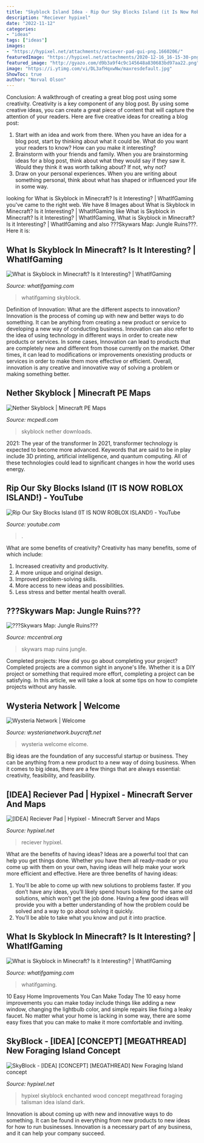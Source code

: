 ```yaml
---
title: "Skyblock Island Idea - Rip Our Sky Blocks Island (it Is Now Roblox Island!)"
description: "Reciever hypixel"
date: "2022-11-12"
categories:
- "ideas"
tags: ["ideas"]
images:
- "https://hypixel.net/attachments/reciever-pad-gui-png.1660206/"
featuredImage: "https://hypixel.net/attachments/2020-12-16_16-15-30-png.2192024/"
featured_image: "http://gyazo.com/d9b3a9f4c9c145648a830683bd97aa22.png"
image: "https://i.ytimg.com/vi/DL3afHqxwNw/maxresdefault.jpg"
ShowToc: true
author: "Norval Olson"
---
```



Conclusion: A walkthrough of creating a great blog post using some creativity.
Creativity is a key component of any blog post. By using some creative ideas, you can create a great piece of content that will capture the attention of your readers. Here are five creative ideas for creating a blog post: 
1. Start with an idea and work from there. When you have an idea for a blog post, start by thinking about what it could be. What do you want your readers to know? How can you make it interesting? 
2. Brainstorm with your friends and family. When you are brainstorming ideas for a blog post, think about what they would say if they saw it. Would they think it was worth talking about? If not, why not? 
3. Draw on your personal experiences. When you are writing about something personal, think about what has shaped or influenced your life in some way.

	

		
looking for What is Skyblock in Minecraft? Is it Interesting? | WhatIfGaming you've came to the right web. We have 8 Images about What is Skyblock in Minecraft? Is it Interesting? | WhatIfGaming like What is Skyblock in Minecraft? Is it Interesting? | WhatIfGaming, What is Skyblock in Minecraft? Is it Interesting? | WhatIfGaming and also ???Skywars Map: Jungle Ruins???. Here it is:
		
    
## What Is Skyblock In Minecraft? Is It Interesting? | WhatIfGaming

<img loading=lazy src="https://whatifgaming.com/wp-content/uploads/2021/07/Acid-island-720x405.jpg" onerror="this.onerror=null;this.src='https://tse2.mm.bing.net/th?id=OIP.3qfexsug8Y8Ntz6b89a0bwHaEK&amp;pid=15.1';" alt="What is Skyblock in Minecraft? Is it Interesting? | WhatIfGaming">

_Source: whatifgaming.com_

>whatifgaming skyblock. 

	

Definition of Innovation: What are the different aspects to innovation?
Innovation is the process of coming up with new and better ways to do something. It can be anything from creating a new product or service to developing a new way of conducting business. Innovation can also refer to the idea of using technology in different ways in order to create new products or services. In some cases, Innovation can lead to products that are completely new and different from those currently on the market. Other times, it can lead to modifications or improvements onexisting products or services in order to make them more effective or efficient. Overall, innovation is any creative and innovative way of solving a problem or making something better.

    
## Nether Skyblock | Minecraft PE Maps

<img loading=lazy src="https://my.mcpedl.com/storage/worlds/5058/images/nether-skyblock_4.png" onerror="this.onerror=null;this.src='https://tse1.mm.bing.net/th?id=OIP.9T2BEcuJD0yCLsoYQRGXYAHaD2&amp;pid=15.1';" alt="Nether Skyblock | Minecraft PE Maps">

_Source: mcpedl.com_

>skyblock nether downloads. 

	

2021: The year of the transformer
In 2021, transformer technology is expected to become more advanced. Keywords that are said to be in play include 3D printing, artificial intelligence, and quantum computing. All of these technologies could lead to significant changes in how the world uses energy.

    
## Rip Our Sky Blocks Island (IT IS NOW ROBLOX ISLAND!) - YouTube

<img loading=lazy src="https://i.ytimg.com/vi/DL3afHqxwNw/maxresdefault.jpg" onerror="this.onerror=null;this.src='https://tse4.mm.bing.net/th?id=OIP.q-PDoIYsbWZ7NHbTtmUK6wHaEK&amp;pid=15.1';" alt="Rip Our Sky Blocks Island (IT IS NOW ROBLOX ISLAND!) - YouTube">

_Source: youtube.com_

>. 

	

What are some benefits of creativity?
Creativity has many benefits, some of which include: 
1. Increased creativity and productivity.
2. A more unique and original design.
3. Improved problem-solving skills.
4. More access to new ideas and possibilities. 
5. Less stress and better mental health overall.

    
## ???Skywars Map: Jungle Ruins???

<img loading=lazy src="http://gyazo.com/d9b3a9f4c9c145648a830683bd97aa22.png" onerror="this.onerror=null;this.src='https://tse1.mm.bing.net/th?id=OIP.2bOp9MnBRWSKgwaDvZeqIgHaDz&amp;pid=15.1';" alt="???Skywars Map: Jungle Ruins???">

_Source: mccentral.org_

>skywars map ruins jungle. 

	

Completed projects: How did you go about completing your project?
Completed projects are a common sight in anyone's life. Whether it is a DIY project or something that required more effort, completing a project can be satisfying. In this article, we will take a look at some tips on how to complete projects without any hassle.

    
## Wysteria Network | Welcome

<img loading=lazy src="https://dunb17ur4ymx4.cloudfront.net/wysiwyg/678265/4a6af5999114ec659f7c018970eb3f37f44d7ad6.png" onerror="this.onerror=null;this.src='https://tse4.mm.bing.net/th?id=OIP.oWuwv7nVWDsPf5oK3DHX8QHaEH&amp;pid=15.1';" alt="Wysteria Network | Welcome">

_Source: wysterianetwork.buycraft.net_

>wysteria welcome elcome. 

	

Big ideas are the foundation of any successful startup or business. They can be anything from a new product to a new way of doing business. When it comes to big ideas, there are a few things that are always essential: creativity, feasibility, and feasibility.

    
## [IDEA] Reciever Pad | Hypixel - Minecraft Server And Maps

<img loading=lazy src="https://hypixel.net/attachments/reciever-pad-gui-png.1660206/" onerror="this.onerror=null;this.src='https://tse2.mm.bing.net/th?id=OIP.88mduMWTs9_XWC0_W1bT9gHaDv&amp;pid=15.1';" alt="[IDEA] Reciever Pad | Hypixel - Minecraft Server and Maps">

_Source: hypixel.net_

>reciever hypixel. 

	

What are the benefits of having ideas?
Ideas are a powerful tool that can help you get things done. Whether you have them all ready-made or you come up with them on your own, having ideas will help make your work more efficient and effective. Here are three benefits of having ideas: 
1. You’ll be able to come up with new solutions to problems faster. If you don’t have any ideas, you’ll likely spend hours looking for the same old solutions, which won’t get the job done. Having a few good ideas will provide you with a better understanding of how the problem could be solved and a way to go about solving it quickly. 
2. You’ll be able to take what you know and put it into practice.

    
## What Is Skyblock In Minecraft? Is It Interesting? | WhatIfGaming

<img loading=lazy src="https://whatifgaming.com/wp-content/uploads/2021/07/Acid-island-696x392.jpg" onerror="this.onerror=null;this.src='https://tse4.mm.bing.net/th?id=OIP.aiygBQPRY3JQGLfQjDdyjQHaEK&amp;pid=15.1';" alt="What is Skyblock in Minecraft? Is it Interesting? | WhatIfGaming">

_Source: whatifgaming.com_

>whatifgaming. 

	

10 Easy Home Improvements You Can Make Today
The 10 easy home improvements you can make today include things like adding a new window, changing the lightbulb color, and simple repairs like fixing a leaky faucet. No matter what your home is lacking in some way, there are some easy fixes that you can make to make it more comfortable and inviting.

    
## SkyBlock - [IDEA] [CONCEPT] [MEGATHREAD] New Foraging Island Concept

<img loading=lazy src="https://hypixel.net/attachments/2020-12-16_16-15-30-png.2192024/" onerror="this.onerror=null;this.src='https://tse3.mm.bing.net/th?id=OIP.X7z15Zc2oVp8rMfKoW0hFwHaEK&amp;pid=15.1';" alt="SkyBlock - [IDEA] [CONCEPT] [MEGATHREAD] New Foraging Island concept">

_Source: hypixel.net_

>hypixel skyblock enchanted wood concept megathread foraging talisman idea island dark. 

	

Innovation is about coming up with new and innovative ways to do something. It can be found in everything from new products to new ideas for how to run businesses. Innovation is a necessary part of any business, and it can help your company succeed.

